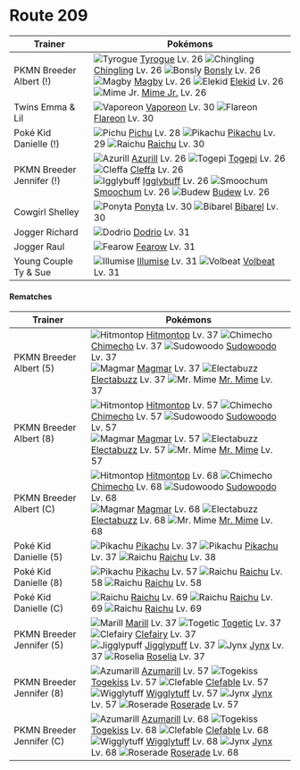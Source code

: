 # Route 209

Trainer                    | Pokémons
---                        | ---
PKMN Breeder Albert (!)    | ![][236]  [Tyrogue] Lv. 26  ![][433]  [Chingling] Lv. 26  ![][438]  [Bonsly] Lv. 26 <br> ![][240]  [Magby] Lv. 26  ![][239]  [Elekid] Lv. 26  ![][439]  [Mime Jr.] Lv. 26
Twins Emma & Lil           | ![][134]  [Vaporeon] Lv. 30  ![][136]  [Flareon] Lv. 30
Poké Kid Danielle (!)      | ![][172]  [Pichu] Lv. 28  ![][025]  [Pikachu] Lv. 29  ![][026]  [Raichu] Lv. 30
PKMN Breeder Jennifer (!)  | ![][298]  [Azurill] Lv. 26  ![][175]  [Togepi] Lv. 26  ![][173]  [Cleffa] Lv. 26 <br> ![][174]  [Igglybuff] Lv. 26  ![][238]  [Smoochum] Lv. 26  ![][406]  [Budew] Lv. 26
Cowgirl Shelley            | ![][077]  [Ponyta] Lv. 30  ![][400]  [Bibarel] Lv. 30
Jogger Richard             | ![][085]  [Dodrio] Lv. 31
Jogger Raul                | ![][022]  [Fearow] Lv. 31
Young Couple Ty & Sue      | ![][314]  [Illumise] Lv. 31  ![][313]  [Volbeat] Lv. 31

#### Rematches

Trainer                    | Pokémons
---                        | ---
PKMN Breeder Albert (5)    | ![][237]  [Hitmontop] Lv. 37  ![][358]  [Chimecho] Lv. 37  ![][185]  [Sudowoodo] Lv. 37 <br> ![][126]  [Magmar] Lv. 37  ![][125]  [Electabuzz] Lv. 37  ![][122]  [Mr. Mime] Lv. 37
PKMN Breeder Albert (8)    | ![][237]  [Hitmontop] Lv. 57  ![][358]  [Chimecho] Lv. 57  ![][185]  [Sudowoodo] Lv. 57 <br> ![][126]  [Magmar] Lv. 57  ![][125]  [Electabuzz] Lv. 57  ![][122]  [Mr. Mime] Lv. 57
PKMN Breeder Albert (C)    | ![][237]  [Hitmontop] Lv. 68  ![][358]  [Chimecho] Lv. 68  ![][185]  [Sudowoodo] Lv. 68 <br> ![][126]  [Magmar] Lv. 68  ![][125]  [Electabuzz] Lv. 68  ![][122]  [Mr. Mime] Lv. 68
Poké Kid Danielle (5)      | ![][025]  [Pikachu] Lv. 37  ![][025]  [Pikachu] Lv. 37  ![][026]  [Raichu] Lv. 38
Poké Kid Danielle (8)      | ![][025]  [Pikachu] Lv. 57  ![][026]  [Raichu] Lv. 58  ![][026]  [Raichu] Lv. 58
Poké Kid Danielle (C)      | ![][026]  [Raichu] Lv. 69  ![][026]  [Raichu] Lv. 69  ![][026]  [Raichu] Lv. 69
PKMN Breeder Jennifer (5)  | ![][183]  [Marill] Lv. 37  ![][176]  [Togetic] Lv. 37  ![][035]  [Clefairy] Lv. 37 <br> ![][039]  [Jigglypuff] Lv. 37  ![][124]  [Jynx] Lv. 37  ![][315]  [Roselia] Lv. 37
PKMN Breeder Jennifer (8)  | ![][184]  [Azumarill] Lv. 57  ![][468]  [Togekiss] Lv. 57  ![][036]  [Clefable] Lv. 57 <br> ![][040]  [Wigglytuff] Lv. 57  ![][124]  [Jynx] Lv. 57  ![][407]  [Roserade] Lv. 57
PKMN Breeder Jennifer (C)  | ![][184]  [Azumarill] Lv. 68  ![][468]  [Togekiss] Lv. 68  ![][036]  [Clefable] Lv. 68 <br> ![][040]  [Wigglytuff] Lv. 68  ![][124]  [Jynx] Lv. 68  ![][407]  [Roserade] Lv. 68


[022]: https://raw.githubusercontent.com/PokeAPI/sprites/master/sprites/pokemon/22.png "Fearow"
[025]: https://raw.githubusercontent.com/PokeAPI/sprites/master/sprites/pokemon/25.png "Pikachu"
[026]: https://raw.githubusercontent.com/PokeAPI/sprites/master/sprites/pokemon/26.png "Raichu"
[035]: https://raw.githubusercontent.com/PokeAPI/sprites/master/sprites/pokemon/35.png "Clefairy"
[036]: https://raw.githubusercontent.com/PokeAPI/sprites/master/sprites/pokemon/36.png "Clefable"
[039]: https://raw.githubusercontent.com/PokeAPI/sprites/master/sprites/pokemon/39.png "Jigglypuff"
[040]: https://raw.githubusercontent.com/PokeAPI/sprites/master/sprites/pokemon/40.png "Wigglytuff"
[077]: https://raw.githubusercontent.com/PokeAPI/sprites/master/sprites/pokemon/77.png "Ponyta"
[085]: https://raw.githubusercontent.com/PokeAPI/sprites/master/sprites/pokemon/85.png "Dodrio"
[122]: https://raw.githubusercontent.com/PokeAPI/sprites/master/sprites/pokemon/122.png "Mr. Mime"
[124]: https://raw.githubusercontent.com/PokeAPI/sprites/master/sprites/pokemon/124.png "Jynx"
[125]: https://raw.githubusercontent.com/PokeAPI/sprites/master/sprites/pokemon/125.png "Electabuzz"
[126]: https://raw.githubusercontent.com/PokeAPI/sprites/master/sprites/pokemon/126.png "Magmar"
[134]: https://raw.githubusercontent.com/PokeAPI/sprites/master/sprites/pokemon/134.png "Vaporeon"
[136]: https://raw.githubusercontent.com/PokeAPI/sprites/master/sprites/pokemon/136.png "Flareon"
[172]: https://raw.githubusercontent.com/PokeAPI/sprites/master/sprites/pokemon/172.png "Pichu"
[173]: https://raw.githubusercontent.com/PokeAPI/sprites/master/sprites/pokemon/173.png "Cleffa"
[174]: https://raw.githubusercontent.com/PokeAPI/sprites/master/sprites/pokemon/174.png "Igglybuff"
[175]: https://raw.githubusercontent.com/PokeAPI/sprites/master/sprites/pokemon/175.png "Togepi"
[176]: https://raw.githubusercontent.com/PokeAPI/sprites/master/sprites/pokemon/176.png "Togetic"
[183]: https://raw.githubusercontent.com/PokeAPI/sprites/master/sprites/pokemon/183.png "Marill"
[184]: https://raw.githubusercontent.com/PokeAPI/sprites/master/sprites/pokemon/184.png "Azumarill"
[185]: https://raw.githubusercontent.com/PokeAPI/sprites/master/sprites/pokemon/185.png "Sudowoodo"
[236]: https://raw.githubusercontent.com/PokeAPI/sprites/master/sprites/pokemon/236.png "Tyrogue"
[237]: https://raw.githubusercontent.com/PokeAPI/sprites/master/sprites/pokemon/237.png "Hitmontop"
[238]: https://raw.githubusercontent.com/PokeAPI/sprites/master/sprites/pokemon/238.png "Smoochum"
[239]: https://raw.githubusercontent.com/PokeAPI/sprites/master/sprites/pokemon/239.png "Elekid"
[240]: https://raw.githubusercontent.com/PokeAPI/sprites/master/sprites/pokemon/240.png "Magby"
[298]: https://raw.githubusercontent.com/PokeAPI/sprites/master/sprites/pokemon/298.png "Azurill"
[313]: https://raw.githubusercontent.com/PokeAPI/sprites/master/sprites/pokemon/313.png "Volbeat"
[314]: https://raw.githubusercontent.com/PokeAPI/sprites/master/sprites/pokemon/314.png "Illumise"
[315]: https://raw.githubusercontent.com/PokeAPI/sprites/master/sprites/pokemon/315.png "Roselia"
[358]: https://raw.githubusercontent.com/PokeAPI/sprites/master/sprites/pokemon/358.png "Chimecho"
[400]: https://raw.githubusercontent.com/PokeAPI/sprites/master/sprites/pokemon/400.png "Bibarel"
[406]: https://raw.githubusercontent.com/PokeAPI/sprites/master/sprites/pokemon/406.png "Budew"
[407]: https://raw.githubusercontent.com/PokeAPI/sprites/master/sprites/pokemon/407.png "Roserade"
[433]: https://raw.githubusercontent.com/PokeAPI/sprites/master/sprites/pokemon/433.png "Chingling"
[438]: https://raw.githubusercontent.com/PokeAPI/sprites/master/sprites/pokemon/438.png "Bonsly"
[439]: https://raw.githubusercontent.com/PokeAPI/sprites/master/sprites/pokemon/439.png "Mime Jr."
[468]: https://raw.githubusercontent.com/PokeAPI/sprites/master/sprites/pokemon/468.png "Togekiss"
[Fearow]: /pokemon_changes/022.md
[Pikachu]: /pokemon_changes/025.md
[Raichu]: /pokemon_changes/026.md
[Clefairy]: /pokemon_changes/035.md
[Clefable]: /pokemon_changes/036.md
[Jigglypuff]: /pokemon_changes/039.md
[Wigglytuff]: /pokemon_changes/040.md
[Ponyta]: /pokemon_changes/077.md
[Dodrio]: /pokemon_changes/085.md
[Mr. Mime]: /pokemon_changes/122.md
[Jynx]: /pokemon_changes/124.md
[Electabuzz]: /pokemon_changes/125.md
[Magmar]: /pokemon_changes/126.md
[Vaporeon]: /pokemon_changes/134.md
[Flareon]: /pokemon_changes/136.md
[Pichu]: /pokemon_changes/172.md
[Cleffa]: /pokemon_changes/173.md
[Igglybuff]: /pokemon_changes/174.md
[Togepi]: /pokemon_changes/175.md
[Togetic]: /pokemon_changes/176.md
[Marill]: /pokemon_changes/183.md
[Azumarill]: /pokemon_changes/184.md
[Sudowoodo]: /pokemon_changes/185.md
[Tyrogue]: /pokemon_changes/236.md
[Hitmontop]: /pokemon_changes/237.md
[Smoochum]: /pokemon_changes/238.md
[Elekid]: /pokemon_changes/239.md
[Magby]: /pokemon_changes/240.md
[Azurill]: /pokemon_changes/298.md
[Volbeat]: /pokemon_changes/313.md
[Illumise]: /pokemon_changes/314.md
[Roselia]: /pokemon_changes/315.md
[Chimecho]: /pokemon_changes/358.md
[Bibarel]: /pokemon_changes/400.md
[Budew]: /pokemon_changes/406.md
[Roserade]: /pokemon_changes/407.md
[Chingling]: /pokemon_changes/433.md
[Bonsly]: /pokemon_changes/438.md
[Mime Jr.]: /pokemon_changes/439.md
[Togekiss]: /pokemon_changes/468.md

